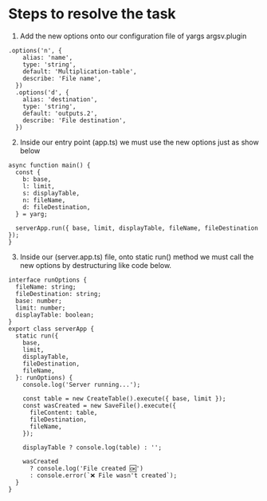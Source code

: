 # Steps to resolve the task

1. Add the new options onto our configuration file of yargs argsv.plugin

```
.options('n', {
    alias: 'name',
    type: 'string',
    default: 'Multiplication-table',
    describe: 'File name',
  })
  .options('d', {
    alias: 'destination',
    type: 'string',
    default: 'outputs.2',
    describe: 'File destination',
  })
```

2. Inside our entry point (app.ts) we must use the new options just as show below

```
async function main() {
  const {
    b: base,
    l: limit,
    s: displayTable,
    n: fileName,
    d: fileDestination,
  } = yarg;

  serverApp.run({ base, limit, displayTable, fileName, fileDestination });
}
```

3. Inside our (server.app.ts) file, onto static run() method we must call the new options by destructuring like code below.

```
interface runOptions {
  fileName: string;
  fileDestination: string;
  base: number;
  limit: number;
  displayTable: boolean;
}
export class serverApp {
  static run({
    base,
    limit,
    displayTable,
    fileDestination,
    fileName,
  }: runOptions) {
    console.log('Server running...');

    const table = new CreateTable().execute({ base, limit });
    const wasCreated = new SaveFile().execute({
      fileContent: table,
      fileDestination,
      fileName,
    });

    displayTable ? console.log(table) : '';

    wasCreated
      ? console.log('File created 🆗')
      : console.error(`❌ File wasn't created`);
  }
}
```
